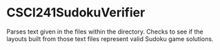 # CSCI241SudokuVerifier
Parses text given in the files within the directory. Checks to see if the layouts built from those text files represent valid Sudoku game solutions.
